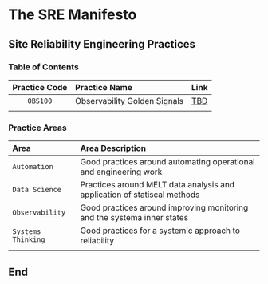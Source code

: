 # The SRE Manifesto

## Site Reliability Engineering Practices

### Table of Contents

| **Practice Code** | **Practice Name** | **Link** |
|:---------:|:--------------------------|:---------|
| `OBS100` | Observability Golden Signals | [TBD](TBD) |
| | | |

### Practice Areas

| **Area** | **Area Description** |
|:---------|:---------------------|
| `Automation` | Good practices around automating operational and engineering work |
| `Data Science` | Practices around MELT data analysis and application of statiscal methods |
| `Observability` | Good practices around improving monitoring and the systema inner states |
| `Systems Thinking` | Good practices for a systemic approach to reliability |
| | |

## End
